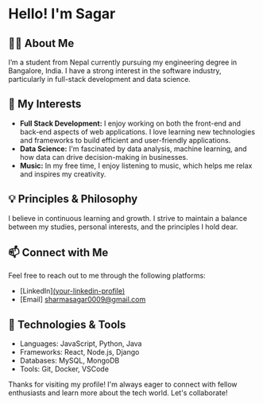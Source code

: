 # Hello! I'm Sagar
## 👨‍🎓 About Me
I’m a student from Nepal currently pursuing my engineering degree in Bangalore, India. I have a strong interest in the software industry, particularly in full-stack development and data science.

## 🌱 My Interests
- **Full Stack Development:** I enjoy working on both the front-end and back-end aspects of web applications. I love learning new technologies and frameworks to build efficient and user-friendly applications.
- **Data Science:** I'm fascinated by data analysis, machine learning, and how data can drive decision-making in businesses.
- **Music:** In my free time, I enjoy listening to music, which helps me relax and inspires my creativity.

## 💡 Principles & Philosophy
I believe in continuous learning and growth. I strive to maintain a balance between my studies, personal interests, and the principles I hold dear. 

## 📫 Connect with Me
Feel free to reach out to me through the following platforms:
- [LinkedIn][(your-linkedin-profile)](https://www.linkedin.com/in/sagar-khanal-sharma-193251333?utm_source=share&utm_campaign=share_via&utm_content=profile&utm_medium=android_app)
- [Email] sharmasagar0009@gmail.com

## 🔧 Technologies & Tools
- Languages: JavaScript, Python, Java
- Frameworks: React, Node.js, Django
- Databases: MySQL, MongoDB
- Tools: Git, Docker, VSCode



Thanks for visiting my profile! I'm always eager to connect with fellow enthusiasts and learn more about the tech world. Let's collaborate!
